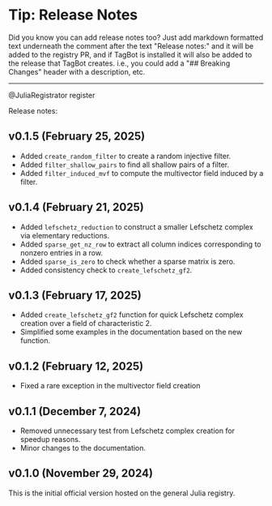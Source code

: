 
# Tip: Release Notes

Did you know you can add release notes too? Just add markdown formatted text
underneath the comment after the text "Release notes:" and it will be added to
the registry PR, and if TagBot is installed it will also be added to the release
that TagBot creates. i.e., you could add a "## Breaking Changes" header with a
description, etc.

*******************************************************************************

@JuliaRegistrator register

Release notes:

## v0.1.5 (February 25, 2025)

- Added `create_random_filter` to create a random injective filter.
- Added `filter_shallow_pairs` to find all shallow pairs of a filter.
- Added `filter_induced_mvf` to compute the multivector field induced
  by a filter.

## v0.1.4 (February 21, 2025)

- Added `lefschetz_reduction` to construct a smaller Lefschetz complex
  via elementary reductions.
- Added `sparse_get_nz_row` to extract all column indices corresponding
  to nonzero entries in a row.
- Added `sparse_is_zero` to check whether a sparse matrix is zero.
- Added consistency check to `create_lefschetz_gf2`.

## v0.1.3 (February 17, 2025)

- Added `create_lefschetz_gf2` function for quick Lefschetz complex creation
  over a field of characteristic 2.
- Simplified some examples in the documentation based on the new function.

## v0.1.2 (February 12, 2025)

- Fixed a rare exception in the multivector field creation

## v0.1.1 (December 7, 2024)

- Removed unnecessary test from Lefschetz complex creation for speedup reasons.
- Minor changes to the documentation.

## v0.1.0 (November 29, 2024)

This is the initial official version hosted on the general Julia registry.

